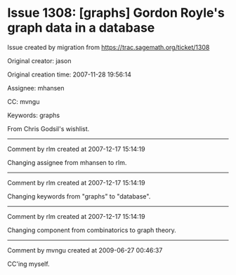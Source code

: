 # Issue 1308: [graphs] Gordon Royle's graph data in a database

Issue created by migration from https://trac.sagemath.org/ticket/1308

Original creator: jason

Original creation time: 2007-11-28 19:56:14

Assignee: mhansen

CC:  mvngu

Keywords: graphs

From Chris Godsil's wishlist.



---

Comment by rlm created at 2007-12-17 15:14:19

Changing assignee from mhansen to rlm.


---

Comment by rlm created at 2007-12-17 15:14:19

Changing keywords from "graphs" to "database".


---

Comment by rlm created at 2007-12-17 15:14:19

Changing component from combinatorics to graph theory.


---

Comment by mvngu created at 2009-06-27 00:46:37

CC'ing myself.
